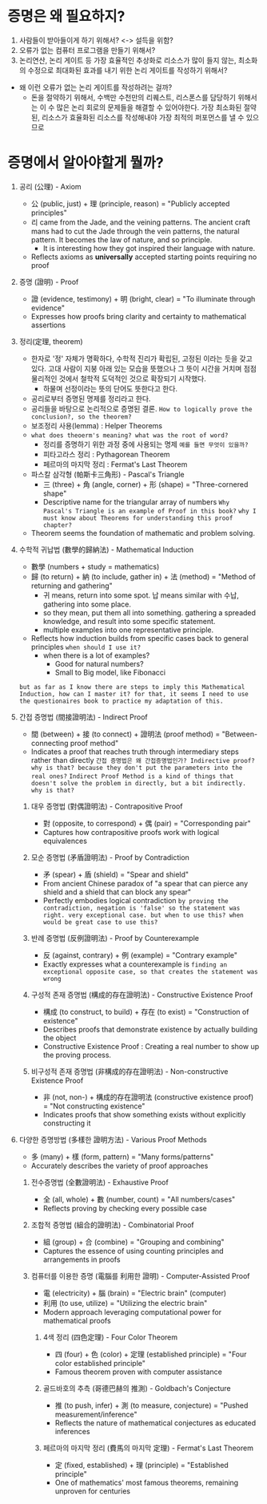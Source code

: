 # 증명은 왜 필요하지?

1. 사람들이 받아들이게 하기 위해서? <-> 설득을 위함?
2. 오류가 없는 컴퓨터 프로그램을 만들기 위해서?
3. 논리연산, 논리 게이트 등 가장 효율적인 추상화로 리소스가 많이 들지 않는, 최소화의 수정으로 최대화된 효과를 내기 위한 논리 게이트를 작성하기 위해서?
  - 왜 이런 오류가 없는 논리 게이트를 작성하려는 걸까?
    - 돈을 절약하기 위해서, 수백만 수천만의 리퀘스트, 리스폰스를 담당하기 위해서는 이 수 많은 논리 회로의 문제들을 해결할 수 있어야한다. 가장 최소화된 절약된, 리소스가 효율화된 리소스를 작성해내야 가장 최적의 퍼포먼스를 낼 수 있으므로

# 증명에서 알아야할게 뭘까?

1. 공리 (公理) - Axiom
   - 公 (public, just) + 理 (principle, reason) = "Publicly accepted principles" 
    - 리 came from the Jade, and the veining patterns. The ancient craft mans had to cut the Jade through the vein patterns, the natural pattern. It becomes the law of nature, and so principle.
      - It is interesting how they got inspired their language with nature. 
   - Reflects axioms as **universally** accepted starting points requiring no proof

2. 증명 (證明) - Proof
   - 證 (evidence, testimony) + 明 (bright, clear) = "To illuminate through evidence"
   - Expresses how proofs bring clarity and certainty to mathematical assertions
3. 정리(定理, theorem)
   - 한자로 '정' 자체가 명확하다, 수학적 진리가 확립된, 고정된 이라는 듯을 갖고 있다. 고대 사람이 지붕 아래 있는 모습을 뜻했으나 그 뜻이 시간을 거치며 점점 물리적인 것에서 철학적 도덕적인 것으로 확장되기 시작했다.
     - 하물며 선정이라는 뜻의 단어도 뜻한다고 한다.
   - 공리로부터 증명된 명제를 정리라고 한다. 
   - 공리들을 바탕으로 논리적으로 증명된 결론.
  `How to logically prove the conclusion?, so the theorem?`
    - 보조정리 사용(lemma) : Helper Theorems
    - `what does theoerm's meaning? what was the root of word?`
       - 정리를 증명하기 위한 과정 중에 사용되는 명제
      `예를 들면 무엇이 있을까?`  
        - 피타고라스 정리 : Pythagorean Theorem
        - 페르마의 마지막 정리 : Fermat's Last Theorem
   - 파스칼 삼각형 (帕斯卡三角形) - Pascal's Triangle
      - 三 (three) + 角 (angle, corner) + 形 (shape) = "Three-cornered shape"
      - Descriptive name for the triangular array of numbers
  `Why Pascal's Triangle is an example of Proof in this book?`
  `why I must know about Theorems for understanding this proof chapter?`
   - Theorem seems the foundation of mathematic and problem solving.

1. 수학적 귀납법 (數學的歸納法) - Mathematical Induction
   - 數學 (numbers + study = mathematics)
   - 歸 (to return) + 納 (to include, gather in) + 法 (method) = "Method of returning and gathering"
     - 귀 means, return into some spot. 납 means similar with 수납, gathering into some place.
     - so they mean, put them all into something. gathering a spreaded knowledge, and result into some specific statement.
     - multiple examples into one representative principle.
   - Reflects how induction builds from specific cases back to general principles
   `when should I use it?`
      - when there is a lot of examples?
        - Good for natural numbers?
        - Small to Big model, like Fibonacci
        <!-- seems very good for computer science or algorithmic solution -->
   `but as far as I know there are steps to imply this Mathematical Induction, how can I master it? for that, it seems I need to use the questionaires book to practice my adaptation of this.`

2. 간접 증명법 (間接證明法) - Indirect Proof
   - 間 (between) + 接 (to connect) + 證明法 (proof method) = "Between-connecting proof method"
   - Indicates a proof that reaches truth through intermediary steps rather than directly
   `간접 증명법은 왜 간접증명법인가? Indirective proof? why is that? because they don't put the parameters into the real ones?`
   `Indirect Proof Method is a kind of things that doesn't solve the problem in directly, but a bit indirectly. why is that?`
   1. 대우 증명법 (對偶證明法) - Contrapositive Proof
      - 對 (opposite, to correspond) + 偶 (pair) = "Corresponding pair"
      - Captures how contrapositive proofs work with logical equivalences

   2. 모순 증명법 (矛盾證明法) - Proof by Contradiction
      - 矛 (spear) + 盾 (shield) = "Spear and shield"
      - From ancient Chinese paradox of "a spear that can pierce any shield and a shield that can block any spear"
      - Perfectly embodies logical contradiction
      `by proving the contradiction, negation is 'false' so the statement was right. very exceptional case. but when to use this? when would be great case to use this?`
   3. 반례 증명법 (反例證明法) - Proof by Counterexample
      - 反 (against, contrary) + 例 (example) = "Contrary example"
      - Exactly expresses what a counterexample is
      `finding an exceptional opposite case, so that creates the statement was wrong`
   4. 구성적 존재 증명법 (構成的存在證明法) - Constructive Existence Proof
      - 構成 (to construct, to build) + 存在 (to exist) = "Construction of existence"
      - Describes proofs that demonstrate existence by actually building the object
      - Constructive Existence Proof : Creating a real number to show up the proving process.

   5. 비구성적 존재 증명법 (非構成的存在證明法) - Non-constructive Existence Proof
      - 非 (not, non-) + 構成的存在證明法 (constructive existence proof) = "Not constructing existence"
      - Indicates proofs that show something exists without explicitly constructing it

3. 다양한 증명방법 (多樣한 證明方法) - Various Proof Methods
   - 多 (many) + 樣 (form, pattern) = "Many forms/patterns"
   - Accurately describes the variety of proof approaches

   1. 전수증명법 (全數證明法) - Exhaustive Proof
      - 全 (all, whole) + 數 (number, count) = "All numbers/cases"
      - Reflects proving by checking every possible case

   2. 조합적 증명법 (組合的證明法) - Combinatorial Proof
      - 組 (group) + 合 (combine) = "Grouping and combining"
      - Captures the essence of using counting principles and arrangements in proofs

   3. 컴퓨터를 이용한 증명 (電腦를 利用한 證明) - Computer-Assisted Proof
      - 電 (electricity) + 腦 (brain) = "Electric brain" (computer)
      - 利用 (to use, utilize) = "Utilizing the electric brain"
      - Modern approach leveraging computational power for mathematical proofs

      1. 4색 정리 (四色定理) - Four Color Theorem
         - 四 (four) + 色 (color) + 定理 (established principle) = "Four color established principle"
         - Famous theorem proven with computer assistance

      2. 골드바호의 추측 (哥德巴赫의 推測) - Goldbach's Conjecture
         - 推 (to push, infer) + 測 (to measure, conjecture) = "Pushed measurement/inference"
         - Reflects the nature of mathematical conjectures as educated inferences

      3. 페르마의 마지막 정리 (費馬의 마지막 定理) - Fermat's Last Theorem
         - 定 (fixed, established) + 理 (principle) = "Established principle"
         - One of mathematics' most famous theorems, remaining unproven for centuries 